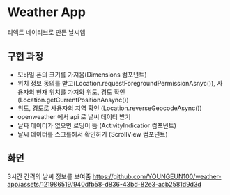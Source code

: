 # Weather App
리액트 네이티브로 만든 날씨앱
## 구현 과정
- 모바일 폰의 크기를 가져옴(Dimensions 컴포넌트)
- 위치 정보 동의를 받고(Location.requestForegroundPermissionAsnyc()), 사용자의 현재 위치를 가져와 위도, 경도 확인 (Location.getCurrentPositionAnsync())
- 위도, 경도로 사용자의 지역 확인 (Location.reverseGeocodeAsync())
- openweather 에서 api 로 날씨 데이터 받기
- 날짜 데이터가 없으면 로딩이 뜸 (ActivityIndicatior 컴포넌트)
- 날씨 데이터를 스크롤해서 확인하기 (ScrollView 컴포넌트)
## 화면
3시간 간격의 날씨 정보를 보여줌
https://github.com/YOUNGEUN100/weather-app/assets/121986519/940dfb58-d836-43bd-82e3-acb2581d9d3d

